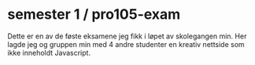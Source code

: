 # semester 1 / pro105-exam

Dette er en av de føste eksamene jeg fikk i løpet av skolegangen min. 
Her lagde jeg og gruppen min med 4 andre studenter en kreativ nettside som ikke inneholdt Javascript. 
